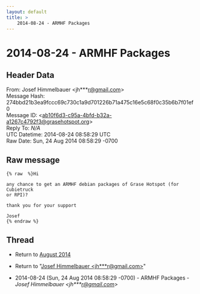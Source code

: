 ```yaml
---
layout: default
title: >
    2014-08-24 - ARMHF Packages
---
```


# 2014-08-24 - ARMHF Packages

## Header Data

From: Josef Himmelbauer \<jh***r@gmail.com\><br>
Message Hash: 274bbd21b3ea9fccc69c730c1a9d701226b71a475c16e5c68f0c35b6b7f01ef0<br>
Message ID: \<ab10f6d3-c95a-4bfd-b32a-a1267c4792f3@grasehotspot.org\><br>
Reply To: _N/A_<br>
UTC Datetime: 2014-08-24 08:58:29 UTC<br>
Raw Date: Sun, 24 Aug 2014 08:58:29 -0700<br>

## Raw message

```
{% raw  %}Hi 

any chance to get an ARMHF debian packages of Grase Hotspot (for Cubietruck 
or RPI)?

thank you for your support

Josef
{% endraw %}
```

## Thread

+ Return to [August 2014](/archive/2014/08)

+ Return to "[Josef Himmelbauer <jh***r<span>@</span>gmail.com>](/authors/jh___r_at_gmail_com)"

+ 2014-08-24 (Sun, 24 Aug 2014 08:58:29 -0700) - ARMHF Packages - _Josef Himmelbauer \<jh***r@gmail.com\>_

